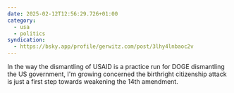 ```yaml
---
date: 2025-02-12T12:56:29.726+01:00
category:
  - usa
  - politics
syndication:
  - https://bsky.app/profile/gerwitz.com/post/3lhy4lnbaoc2v
---
```


In the way the dismantling of USAID is a practice run for DOGE dismantling the US government, I'm growing concerned the birthright citizenship attack is just a first step towards weakening the 14th amendment.
